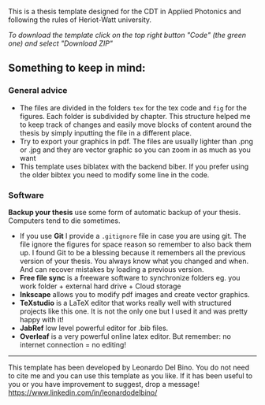 This is a thesis template designed for the CDT in Applied Photonics and following the rules of Heriot-Watt university.

*To download the template click on the top right button "Code" (the green one) and select "Download ZIP"*

## Something to keep in mind:

### General advice

- The files are divided in the folders `tex` for the tex code and `fig` for the figures. Each folder is subdivided by chapter. This structure helped me to keep track of changes and easily move blocks of content around the thesis by simply inputting the file in a different place.
- Try to export your graphics in pdf. The files are usually lighter than .png or .jpg and they are vector graphic so you can zoom in as much as you want
- This template uses biblatex with the backend biber. If you prefer using the older bibtex you need to modify some line in the code.



### Software

**Backup your thesis** use some form of automatic backup of your thesis. Computers tend to die sometimes. 

- If you use **Git** I provide a `.gitignore` file in case you are using git. The file ignore the figures for space reason so remember to also back them up. I found Git to be a blessing because it remembers all the previous version of your thesis. You always know what you changed and when. And can recover mistakes by loading a previous version. 
- **Free file sync** is a freeware software to synchronize folders eg. you work folder + external hard drive + Cloud storage
- **Inkscape** allows you to modify pdf images and create vector graphics.
- **TeXstudio** is a LaTeX editor that works really well with structured projects like this one. It is not the only one but I used it and was pretty happy with it!
- **JabRef** low level powerful editor for .bib files.
- **Overleaf** is a very powerful online latex editor. But remember: no internet connection = no editing!

------

This template has been developed by Leonardo Del Bino. You do not need to cite me and you can use this template as you like. If it has been useful to you or you have improvement to suggest, drop a message! https://www.linkedin.com/in/leonardodelbino/

